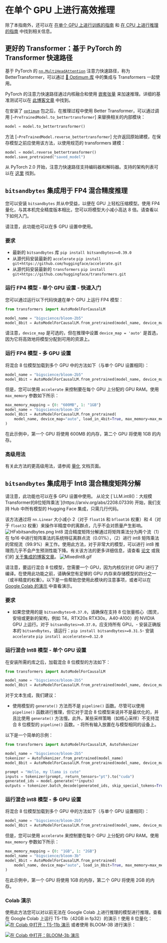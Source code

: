 <!--版权所有2022年HuggingFace团队。保留所有权利。
根据 Apache License，Version 2.0（即“许可证”）获得许可；除非符合许可证的规定，否则您不得使用此文件。您可以在以下位置获取许可证的副本
http://www.apache.org/licenses/LICENSE-2.0
除非适用法律要求或书面同意，根据许可证分发的软件是按 "按原样" 基础分发的，不附带任何明示或暗示的保证或条件。有关许可证的详细信息，请参见许可证。
⚠️ 请注意，此文件是 Markdown 格式，但包含特定于我们的 doc-builder（类似于 MDX）的语法，可能无法在您的 Markdown 查看器中正确呈现。渲染。
-->


# 在单个 GPU 上进行高效推理

除了本指南外，还可以在 [在单个 GPU 上进行训练的指南](perf_train_gpu_one) 和 [在 CPU 上进行推理的指南](perf_infer_cpu) 中找到相关信息。
## 更好的 Transformer：基于 PyTorch 的 Transformer 快速路径

基于 PyTorch 的 [`nn.MultiHeadAttention`](https://pytorch.org/blog/a-better-transformer-for-fast-transformer-encoder-inference/) 注意力快速路径，称为 BetterTransformer，可以通过 [🤗 Optimum 库](https://huggingface.co/docs/optimum/bettertransformer/overview) 中的集成与 Transformers 一起使用。

PyTorch 的注意力快速路径通过内核融合和使用 [嵌套张量](https://pytorch.org/docs/stable/nested.html) 来加速推理。详细的基准测试可以在 [此博客文章](https://medium.com/pytorch/bettertransformer-out-of-the-box-performance-for-huggingface-transformers-3fbe27d50ab2) 中找到。

在安装了 [`optimum`](https://github.com/huggingface/optimum) 包之后，在推理过程中使用 Better Transformer，可以通过调用 [`~PreTrainedModel.to_bettertransformer`] 来替换相关的内部模块：
```python
model = model.to_bettertransformer()
```

方法 [`~PreTrainedModel.reverse_bettertransformer`] 允许返回原始建模，在保存模型之前应使用该方法，以使用规范的 transformers 建模：
```python
model = model.reverse_bettertransformer()
model.save_pretrained("saved_model")
```

从 PyTorch 2.0 开始，注意力快速路径支持编码器和解码器。支持的架构列表可以在 [这里](https://huggingface.co/docs/optimum/bettertransformer/overview#supported-models) 找到。

## `bitsandbytes` 集成用于 FP4 混合精度推理
您可以安装 `bitsandbytes` 并从中受益，以便在 GPU 上轻松压缩模型。使用 FP4 量化，与其本机完全精度版本相比，您可以将模型大小减小高达 8 倍。请查看以下如何入门。
<Tip>

请注意，此功能也可以在多 GPU 设置中使用。
</Tip>

### 要求

- 最新的 `bitsandbytes` 库 `pip install bitsandbytes>=0.39.0`
- 从源代码安装最新的 `accelerate` `pip install git+https://github.com/huggingface/accelerate.git`
- 从源代码安装最新的 `transformers` `pip install git+https://github.com/huggingface/transformers.git`

### 运行 FP4 模型 - 单个 GPU 设置 - 快速入门

您可以通过运行以下代码快速在单个 GPU 上运行 FP4 模型：
```py
from transformers import AutoModelForCausalLM

model_name = "bigscience/bloom-2b5"
model_8bit = AutoModelForCausalLM.from_pretrained(model_name, device_map="auto", load_in_4bit=True)
```

请注意，`device_map` 是可选的，但在推理中设置 `device_map = 'auto'` 是首选，因为它将高效地将模型分配到可用的资源上。

### 运行 FP4 模型 - 多 GPU 设置

将混合 8 位模型加载到多个 GPU 中的方法如下（与单个 GPU 设置相同）：

```py
model_name = "bigscience/bloom-2b5"
model_8bit = AutoModelForCausalLM.from_pretrained(model_name, device_map="auto", load_in_4bit=True)
```
但是，您可以使用 `accelerate` 来控制要在每个 GPU 上分配的 GPU RAM。使用 `max_memory` 参数如下所示：
```py
max_memory_mapping = {0: "600MB", 1: "1GB"}
model_name = "bigscience/bloom-3b"
model_8bit = AutoModelForCausalLM.from_pretrained(
    model_name, device_map="auto", load_in_4bit=True, max_memory=max_memory_mapping
)
```

在此示例中，第一个 GPU 将使用 600MB 的内存，第二个 GPU 将使用 1GB 的内存。

### 高级用法

有关此方法的更高级用法，请参阅 [量化](main_classes/quantization) 文档页面。

## `bitsandbytes` 集成用于 Int8 混合精度矩阵分解

<Tip>
请注意，此功能也可以在多 GPU 设置中使用。
从论文 [`LLM.int8()：大规模Transformer的8位矩阵乘法`](https://arxiv.org/abs/2208.07339) 开始，我们支持 Hub 中所有模型的 Hugging Face 集成，只需几行代码。

该方法通过将 `nn.Linear` 大小减小 2（对于 `float16` 和 `bfloat16` 权重）和 4（对于 `float32` 权重）来操作半精度中的离群点，几乎不会对质量产生影响。
![HFxbitsandbytes.png](https://s3.amazonaws.com/moonup/production/uploads/1659861207959-62441d1d9fdefb55a0b7d12c.png)
Int8 混合精度矩阵分解通过将矩阵乘法分为两个流（1）在 fp16 中进行矩阵乘法的系统特征离群点流（0.01%），（2）进行 int8 矩阵乘法的常规流（99.9%）来工作。使用此方法，对于非常大的模型，可以进行 int8 推理而几乎不会产生预测性能下降。有关该方法的更多详细信息，请查看 [论文](https://arxiv.org/abs/2208.07339) 或我们的 [关于集成的博客文章](https://huggingface.co/blog/hf-bitsandbytes-integration)。
![MixedInt8.gif](https://s3.amazonaws.com/moonup/production/uploads/1660567469965-62441d1d9fdefb55a0b7d12c.gif)

请注意，要运行混合 8 位模型，您需要一个 GPU，因为内核仅针对 GPU 进行了编译。在使用此功能之前，请确保您有足够的 GPU 内存来存储模型的四分之一（或半精度的权重）。以下是一些帮助您使用此模块的注意事项，或者可以在 [Google Colab 的演示](#colab-demos) 中查看演示。

### 要求

- 如果您使用的是 `bitsandbytes<0.37.0`，请确保在支持 8 位张量核心（图灵，安培或更新的架构，例如 T4，RTX20s RTX30s，A40-A100）的 NVIDIA GPU 上运行。对于 `bitsandbytes>=0.37.0`，应支持所有 GPU。- 安装正确版本的 `bitsandbytes`，请运行：`pip install bitsandbytes>=0.31.5`- 安装 `accelerate` `pip install accelerate>=0.12.0`

### 运行混合 Int8 模型 - 单个 GPU 设置

在安装所需的库之后，加载混合 8 位模型的方法如下：

```py
from transformers import AutoModelForCausalLM

model_name = "bigscience/bloom-2b5"
model_8bit = AutoModelForCausalLM.from_pretrained(model_name, device_map="auto", load_in_8bit=True)
```

对于文本生成，我们建议：
- 使用模型的 `generate()` 方法而不是 `pipeline()` 函数。尽管可以使用 `pipeline()` 函数进行推理，但它对于混合 8 位模型来说并不是最优化的，并且比使用 `generate()` 方法慢。此外，某些采样策略（如核心采样）不支持混合 8 位模型的 `pipeline()` 函数。- 将所有输入放置在与模型相同的设备上。

以下是一个简单的示例：

```py
from transformers import AutoModelForCausalLM, AutoTokenizer

model_name = "bigscience/bloom-2b5"
tokenizer = AutoTokenizer.from_pretrained(model_name)
model_8bit = AutoModelForCausalLM.from_pretrained(model_name, device_map="auto", load_in_8bit=True)

prompt = "Hello, my llama is cute"
inputs = tokenizer(prompt, return_tensors="pt").to("cuda")
generated_ids = model.generate(**inputs)
outputs = tokenizer.batch_decode(generated_ids, skip_special_tokens=True)
```


### 运行混合 int8 模型 - 多 GPU 设置

将混合 8 位模型加载到多个 GPU 中的方法如下（与单个 GPU 设置相同）：
```py
model_name = "bigscience/bloom-2b5"
model_8bit = AutoModelForCausalLM.from_pretrained(model_name, device_map="auto", load_in_8bit=True)
```

但是，您可以使用 `accelerate` 来控制要在每个 GPU 上分配的 GPU RAM。使用 `max_memory` 参数如下所示：
```py
max_memory_mapping = {0: "1GB", 1: "2GB"}
model_name = "bigscience/bloom-3b"
model_8bit = AutoModelForCausalLM.from_pretrained(
    model_name, device_map="auto", load_in_8bit=True, max_memory=max_memory_mapping
)
```

在此示例中，第一个 GPU 将使用 1GB 的内存，第二个 GPU 将使用 2GB 的内存。

### Colab 演示

使用此方法您可以对以前无法在 Google Colab 上进行推理的模型进行推理。查看在 Google Colab 上运行 T5-11b（42GB in fp32）的演示！使用 8 位量化：
[![在 Colab 中打开：T5-11b 演示](https://colab.research.google.com/assets/colab-badge.svg)](https://colab.research.google.com/drive/1YORPWx4okIHXnjW7MSAidXN29mPVNT7F?usp=sharing)
或者使用 BLOOM-3B 进行演示：

[![在 Colab 中打开：BLOOM-3b 演示](https://colab.research.google.com/assets/colab-badge.svg)](https://colab.research.google.com/drive/1qOjXfQIAULfKvZqwCen8-MoWKGdSatZ4?usp=sharing)